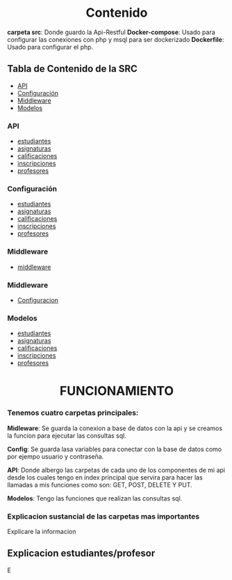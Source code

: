 <h1 align="center">Contenido</h1>

**carpeta src**: Donde guardo la Api-Restful
**Docker-compose**: Usado para configurar las conexiones con php y msql para ser dockerizado 
**Dockerfile**: Usado para configurar el php.

## Tabla de Contenido de la SRC
- [API](#api)
- [Configuración](#config)
- [Middleware](#/middleware)
- [Modelos](#models)
### API
- [estudiantes](src/api/estudiantes/index.php)
- [asignaturas](src/api/asignaturas/index.php)
- [calificaciones](src/api/calificaciones/index.php)
- [inscripciones](src/api/inscripciones/index.php)
- [profesores](src/api/profesores/index.php)
### Configuración
- [estudiantes](src/api/estudiantes/index.php)
- [asignaturas](src/api/asignaturas/index.php)
- [calificaciones](src/api/calificaciones/index.php)
- [inscripciones](src/api/inscripciones/index.php)
- [profesores](src/api/profesores/index.php)
### Middleware
- [middleware](src/middleware/config.php)
### Middleware
- [Configuracion](src/config/config.php)
### Modelos
- [estudiantes](src/api/estudiantes/estudiantes.php)
- [asignaturas](src/api/asignaturas/asignaturas.php)
- [calificaciones](src/api/calificaciones/calificaciones.php)
- [inscripciones](src/api/inscripciones/inscripciones.php)
- [profesores](src/api/profesores/profesores.php)


<h1 align="center">FUNCIONAMIENTO</h1>

<h3>Tenemos cuatro carpetas principales:</h3>


**Midleware**: Se guarda la conexion a base de datos con la api y se creamos la funcion para ejecutar las consultas sql.

**Config**: Se guarda lasa variables para conectar con la base de datos como por ejempo usuario y contraseña.

**API**: Donde albergo las carpetas de cada uno de los componentes de mi api desde los cuales tengo en index principal que servira para hacer las llamadas a mis funciones como son:
GET, POST, DELETE Y PUT.

**Modelos**: Tengo las funciones que realizan las consultas sql.


<h3>Explicacion sustancial de las carpetas mas importantes</h3>
Explicare la informacion 


  

<h2 align="left">Explicacion estudiantes/profesor</h2>
E
